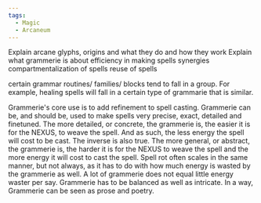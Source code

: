 ```yaml
---
tags:
  - Magic
  - Arcaneum
---
```

Explain arcane glyphs, origins and what they do and how they work
Explain what grammerie is about
efficiency in making spells
synergies
compartmentalization of spells
reuse of spells

certain grammar routines/ families/ blocks tend to fall in a group. For example, healing spells will fall in a certain type of grammarie that is similar.

Grammerie's core use is to add refinement to spell casting. Grammerie can be, and should be, used to make spells very precise, exact, detailed and finetuned. The more detailed, or concrete, the grammerie is, the easier it is for the NEXUS, to weave the spell. And as such, the less energy the spell will cost to be cast. 
The inverse is also true. The more general, or abstract, the grammerie is, the harder it is for the NEXUS to weave the spell and the more energy it will cost to cast the spell.
Spell rot often scales in the same manner, but not always, as it has to do with how much energy is wasted by the grammerie as well. A lot of grammerie does not equal little energy waster per say. Grammerie has to be balanced as well as intricate.
In a way, Grammerie can be seen as prose and poetry. 
